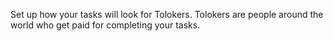 
Set up how your tasks will look for Tolokers. Tolokers are people around the world who get paid for completing your tasks.

